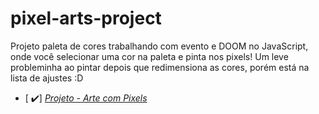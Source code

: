 # pixel-arts-project

Projeto paleta de cores trabalhando com evento e DOOM no JavaScript, onde você selecionar uma cor na paleta e pinta nos pixels!
Um leve probleminha ao pintar depois que redimensiona as cores, porém está na lista de ajustes :D
- [ ✔️] _[Projeto - Arte com Pixels](https://lucas-fer.github.io/pixel-arts-project/)_
